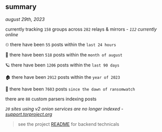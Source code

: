 
## summary
_august 29th, 2023_

currently tracking `158` groups across `282` relays & mirrors - _`112` currently online_

⏲ there have been `55` posts within the `last 24 hours`

🦈 there have been `518` posts within the `month of august`

🪐 there have been `1206` posts within the `last 90 days`

🏚 there have been `2912` posts within the `year of 2023`

🦕 there have been `7603` posts `since the dawn of ransomwatch`

there are `88` custom parsers indexing posts

_`20` sites using v2 onion services are no longer indexed - [support.torproject.org](https://support.torproject.org/onionservices/v2-deprecation/)_

> see the project [README](https://github.com/joshhighet/ransomwatch#ransomwatch--) for backend technicals

